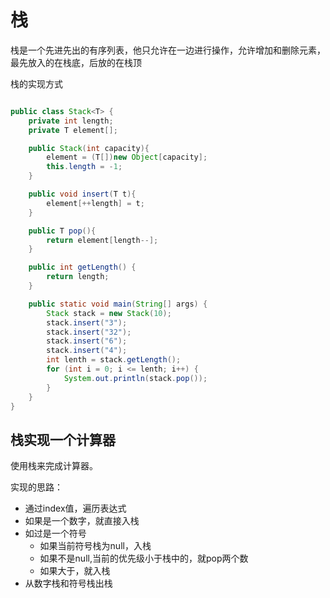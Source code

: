 # 栈

栈是一个先进先出的有序列表，他只允许在一边进行操作，允许增加和删除元素，最先放入的在栈底，后放的在栈顶

栈的实现方式

```java

public class Stack<T> {
    private int length;
    private T element[];

    public Stack(int capacity){
        element = (T[])new Object[capacity];
        this.length = -1;
    }

    public void insert(T t){
        element[++length] = t;
    }

    public T pop(){
        return element[length--];
    }

    public int getLength() {
        return length;
    }

    public static void main(String[] args) {
        Stack stack = new Stack(10);
        stack.insert("3");
        stack.insert("32");
        stack.insert("6");
        stack.insert("4");
        int lenth = stack.getLength();
        for (int i = 0; i <= lenth; i++) {
            System.out.println(stack.pop());
        }
    }
}

```

## 栈实现一个计算器

使用栈来完成计算器。

实现的思路：

- 通过index值，遍历表达式
- 如果是一个数字，就直接入栈
- 如过是一个符号
  - 如果当前符号栈为null，入栈
  - 如果不是null,当前的优先级小于栈中的，就pop两个数
  - 如果大于，就入栈
- 从数字栈和符号栈出栈